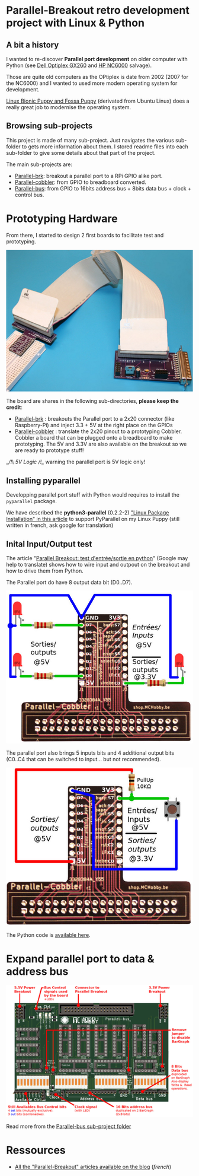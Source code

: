 # Parallel-Breakout retro development project with Linux & Python

## A bit a history

I wanted to re-discover __Parallel port development__ on older computer with Python (see [Dell Optiplex GX260](https://arduino103.blogspot.com/search?q=optiplex) and [HP NC6000](https://arduino103.blogspot.com/search?q=nc6000) salvage).

Those are quite old computers as the OPtiplex is date from 2002 (2007 for the NC6000) and I wanted to used more modern operating system for development.

[Linux Bionic Puppy and Fossa Puppy](https://puppylinux-woof-ce.github.io/) (derivated from Ubuntu Linux) does a really great job to modernise the operating system.

## Browsing sub-projects

This project is made of many sub-project. Just navigates the various sub-folder to gets more information about them. I stored readme files into each sub-folder to give some details about that part of the project.

The main sub-projects are:
* [Parallel-brk](Parallel-brk): breakout a parallel port to a RPi GPIO alike port.
* [Parallel-cobbler](Parallel-cobbler): from GPIO to breadboard converted.  
* [Parallel-bus](Parallel-bus): from GPIO to 16bits address bus + 8bits data bus + clock + control bus.  


# Prototyping Hardware
From there, I started to design 2 first boards to facilitate test and prototyping.

![Parallel breakout kit](docs/_static/parallel-breakout-kit.jpg)

The board are shares in the following sub-directories, __please keep the credit__:

* [Parallel-brk](Parallel-brk) : breakouts the Parallel port to a 2x20 connector (like Raspberry-Pi) and inject 3.3 + 5V at the right place on the GPIOs
* [Parallel-cobbler](Parallel-cobbler) : translate the 2x20 pinout to a prototyping Cobbler. Cobbler  a board that can be plugged onto a breadboard to make prototyping. The 5V and 3.3V are also available on the breakout so we are ready to prototype stuff!

__/!\ 5V Logic /!\__ warning the parallel port is 5V logic only!

## Installing pyparallel

Developping parallel port stuff with Python would requires to install the `pyparallel` package.

We have described the __python3-parallel__ (0.2.2-2) ["Linux Package Installation" in this article](https://arduino103.blogspot.com/2022/06/recuperation-dell-optiplex-gx260n-et_01622143827.html) to support PyParallel on my Linux Puppy (still written in french, ask google for translation)

## Inital Input/Output test

The article "[Parallel Breakout: test d'entrée/sortie en python](https://arduino103.blogspot.com/2022/07/parallel-breakout-tests-dentreesorties.html)" (Google may help to translate) shows how to wire input and outpout on the breakout and how to drive them from Python.

The Parallel port do have 8 output data bit (D0..D7).

![Parallel Breakout: outputs](docs/_static/cobbler-data-output.jpg)

The parallel port also brings 5 inputs bits and 4 additional output bits (C0..C4 that can be switched to input... but not recommended).

![Parallel Breakout: inputs & outputs](docs/_static/cobbler-input-output.jpg)

The Python code is [available here](https://arduino103.blogspot.com/2022/07/parallel-breakout-tests-dentreesorties.html).

# Expand parallel port to data & address bus

![Parallel-bus](Parallel-bus/docs/_static/parallel-bus-features.jpg)

Read more from the [Parallel-bus sub-project folder](Parallel-bus/)

# Ressources
* [All the "Parallel-Breakout" articles available on the blog](https://arduino103.blogspot.com/search?q=parallel-breakout) (_french_)

